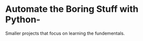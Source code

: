 # Automate the Boring Stuff with Python-
Smaller projects that focus on learning the fundementals. 
